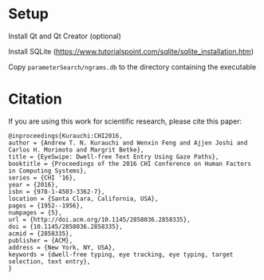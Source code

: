 # Setup

Install Qt and Qt Creator (optional)

Install SQLite (https://www.tutorialspoint.com/sqlite/sqlite_installation.htm)

Copy `parameterSearch/ngrams.db` to the directory containing the executable

# Citation

If you are using this work for scientific research, please cite this paper:

```
@inproceedings{Kurauchi:CHI2016,
author = {Andrew T. N. Kurauchi and Wenxin Feng and Ajjen Joshi and Carlos H. Morimoto and Margrit Betke},
title = {EyeSwipe: Dwell-free Text Entry Using Gaze Paths},
booktitle = {Proceedings of the 2016 CHI Conference on Human Factors in Computing Systems},
series = {CHI '16},
year = {2016},
isbn = {978-1-4503-3362-7},
location = {Santa Clara, California, USA},
pages = {1952--1956},
numpages = {5},
url = {http://doi.acm.org/10.1145/2858036.2858335},
doi = {10.1145/2858036.2858335},
acmid = {2858335},
publisher = {ACM},
address = {New York, NY, USA},
keywords = {dwell-free typing, eye tracking, eye typing, target selection, text entry},
}
```
